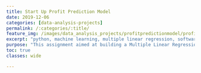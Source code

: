 ```yaml
---
title: Start Up Profit Prediction Model
date: 2019-12-06
categories: [data-analysis-projects]
permalink: /:categories/:title/
feature_img: /images/data_analysis_projects/profitpredictionmodel/profitpredictionmodel_img00.jpg
excerpt: "python, machine learning, multiple linear regression, software, regression, statistics"
purpose: "This assignment aimed at building a Multiple Linear Regression model based on 50 Start Up's Data to predict profit based on various independent factors."
toc: true
classes: wide

---
```

